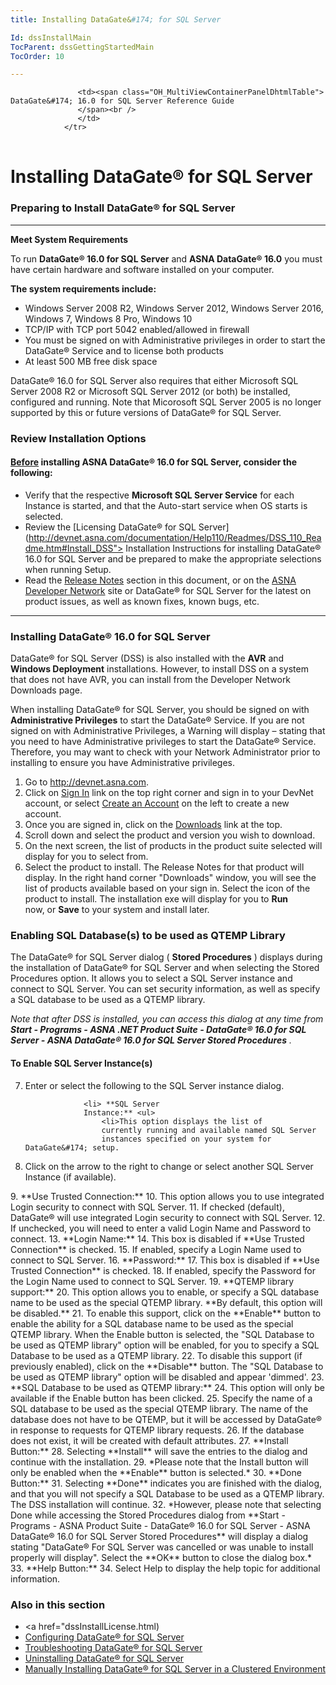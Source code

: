 ```yaml
---
title: Installing DataGate&#174; for SQL Server

Id: dssInstallMain
TocParent: dssGettingStartedMain
TocOrder: 10

---
```


<table>
			    <tr>

			       <td><span class="OH_MultiViewContainerPanelDhtmlTable"> DataGate&#174; 16.0 for SQL Server Reference Guide
				   </span><br />
				   </td>
			    </tr>
</table>

# Installing DataGate&#174; for SQL Server

###  Preparing to Install DataGate&#174; for SQL Server

---

**Meet System Requirements** 

To run **DataGate&#174; 16.0 for SQL Server** and **ASNA DataGate&#174; 16.0** you must have certain hardware and software installed on your computer. 

**The system requirements include:** 

- Windows Server 2008 R2, Windows Server 2012, Windows Server 2016, Windows 7, 
					Windows 8 Pro, Windows 10
- TCP/IP with TCP port 5042 enabled/allowed in firewall
- You must be signed on with Administrative privileges in 
					order to start the DataGate&#174; Service and to license both 
					products
- At least 500 MB free disk space

DataGate&#174; 16.0 for SQL Server also requires that either Microsoft SQL Server 2008 R2 or Microsoft SQL Server 2012 (or both) be installed, configured and running. Note that Micorosoft SQL Server 2005 is no longer supported by this or future versions of DataGate&#174; for SQL Server. 

### <a name="Review_Installation_Options"></a>Review Installation Options

#### <u>Before</u> installing ASNA DataGate&#174; 16.0 for SQL Server, consider the following: 

- Verify that the respective **Microsoft SQL Server 
					Service**  for each Instance is started, and that the 
					Auto-start service when OS starts is selected.
- Review the
					[Licensing DataGate&#174; for SQL Server](http://devnet.asna.com/documentation/Help110/Readmes/DSS_110_Readme.htm#Install_DSS">
					Installation Instructions</a> for installing DataGate&#174; 16.0 for SQL Server and be prepared to make the appropriate 
					selections when running Setup.
- Read the
					<a href="http://devnet.asna.com/documentation/Help110/Readmes/DSS_110_Readme.htm#Release_Notes">
					Release Notes</a> section in this document, or on the
					<a href="http://devnet.asna.com/">ASNA Developer Network</a> 
					site or DataGate&#174; for SQL Server for the latest on product 
					issues, as well as known fixes, known bugs, etc.

---

### Installing DataGate&#174; 16.0 for SQL Server
DataGate&#174; for SQL Server (DSS) is also installed with the **AVR** and **Windows Deployment** installations. However, to install DSS on a system that does not have AVR, you can install from the Developer Network Downloads page. 

When installing DataGate&#174; for SQL Server, you should be signed on with **Administrative Privileges** to start the DataGate&#174; Service. If you are not signed on with Administrative Privileges, a Warning will display – stating that you need to have Administrative privileges to start the DataGate&#174; Service. Therefore, you may want to check with your Network Administrator prior to installing to ensure you have Administrative privileges. 

1. Go to <a href="http://devnet.asna.com/">
				http://devnet.asna.com</a>.
2. Click on
				<a href="http://devnet.asna.com/login.aspx?ReturnUrl=/_layouts/Authenticate.aspx?Source=%2Flogin%2Easpx%3FReturnUrl%3D%252fdownloads%252f%5Flayouts%252fAuthenticate%2Easpx%253fSource%253d%25252fdownloads%25252fPages%25252fAVR81%2">
				Sign In</a> link on the top right corner and sign in to your 
				DevNet account, or select
				<a href="http://devnet.asna.com/CreateAccount.aspx">Create an 
				Account</a> on the left to create a new account.
3. Once you are signed in, click on the
				<a href="http://devnet.asna.com/downloads/Pages/default.aspx">
				Downloads</a> link at the top.
4. Scroll down and select the product 
				and version you wish to download.
5. On the next screen, the list of products 
				in the product suite selected will display for you to select 
				from.
6. Select the product to install. The 
				Release Notes for that product will display. In the right hand 
				corner "Downloads" window, you will see the list of products 
				available based on your sign in. Select the icon of the product 
				to install. The installation exe will display for you to **Run**  
				now, or **Save**  to your system and install later.

### Enabling SQL Database(s) to be used as QTEMP Library 
The DataGate&#174; for SQL Server dialog ( **Stored Procedures** ) displays during the installation of DataGate&#174; for SQL Server and when selecting the Stored Procedures option. It allows you to select a SQL Server instance and connect to SQL Server. You can set security information, as well as specify a SQL database to be used as a QTEMP library. 

*Note that after DSS is installed, you can access this dialog at any time from **Start - Programs - ASNA .NET Product Suite - DataGate&#174; 16.0 for SQL Server - ASNA DataGate&#174; 16.0 for SQL Server Stored Procedures** .* 

#### To Enable SQL Server Instance(s) 

7. Enter or select the following to the SQL Server instance 
				dialog.

					<li> **SQL Server 
					Instance:** <ul>
						<li>This option displays the list of 
						currently running and available named SQL Server 
						instances specified on your system for DataGate&#174; setup.
8. Click on the arrow to the right 
						to change or select another SQL Server Instance (if 
						available).

</li>
9. **Use Trusted 
					Connection:**
10. This option allows you to use 
					integrated Login security to connect with SQL Server.
11. If checked (default), DataGate&#174; will 
					use integrated Login security to connect with SQL Server.
12. If unchecked, you will need to enter 
					a valid Login Name and Password to connect.
13. **Login Name:**
14. This box is disabled if **Use 
					Trusted Connection**  is checked.
15. If enabled, specify a Login Name 
					used to connect to SQL Server.
16. **Password:**
17. This box is disabled if **Use 
					Trusted Connection** is checked.
18. If enabled, specify the Password for 
					the Login Name used to connect to SQL Server.
19. **QTEMP 
					library support:**
20. This option allows you to enable, or 
					specify a SQL database name to be used as the special QTEMP 
					library. **By default, this option will be disabled.**
21. To enable this support, click on the
 **Enable**  button to enable the ability for a SQL 
					database name to be used as the special QTEMP library. When 
					the Enable button is selected, the "SQL Database to be used 
					as QTEMP library" option will be enabled, for you to specify 
					a SQL Database to be used as a QTEMP library.
22. To disable this support (if 
					previously enabled), click on the **Disable**  button. The 
					"SQL Database to be used as QTEMP library" option will be 
					disabled and appear 'dimmed'.
23. **SQL Database to be used as QTEMP 
					library:**
24. This option will only be available 
					if the Enable button has been clicked.
25. Specify the name of a SQL database 
					to be used as the special QTEMP library. The name of the 
					database does not have to be QTEMP, but it will be accessed 
					by DataGate&#174; in response to requests for QTEMP library 
					requests.
26. If the database does not exist, it 
					will be created with default attributes.
27. **Install 
					Button:**
28. Selecting **Install**  will save 
					the entries to the dialog and continue with the 
					installation.
29. *Please note that the Install 
					button will only be enabled when the **Enable**  button is 
					selected.*
30. **Done 
					Button:**
31. Selecting **Done**  indicates you 
					are finished with the dialog, and that you will not specify 
					a SQL Database to be used as a QTEMP library.  The DSS 
					installation will continue.
32. *However, please note that 
					selecting Done while accessing the Stored Procedures dialog 
					from **Start - Programs - ASNA Product Suite - DataGate&#174; 16.0 for SQL Server - ASNA DataGate&#174; 16.0 for SQL Server Stored 
					Procedures**  will display a dialog stating "DataGate&#174; For 
					SQL Server was cancelled or was unable to install properly 
					will display". Select the **OK**  button to 
					close the dialog box.*
33. **Help 
					Button:**
34. Select Help to display the help 
					topic for additional information.
</ul>
				</li>

###  Also in this section
- <a href="dssInstallLicense.html)
- [Configuring DataGate&#174; for SQL Server](dssInstallConfig.html)
- [Troubleshooting DataGate&#174; for SQL Server](dssInstallTroubleshoot.html)
- [Uninstalling DataGate&#174; for SQL Server](dssInstallUninstall.html)
- [Manually Installing DataGate&#174; for SQL Server in a Clustered Environment](dssInstallingCusters.html)

